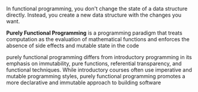In functional programming, you don't change the state of a data structure directly. Instead, you create a new data structure with the changes you want.

**Purely Functional Programming**  is a programming paradigm that treats computation as the evaluation of mathematical functions and enforces the absence of side effects and mutable state in the code

purely functional programming differs from introductory programming in its emphasis on immutability, pure functions, referential transparency, and functional techniques. While introductory courses often use imperative and mutable programming styles, purely functional programming promotes a more declarative and immutable approach to building software